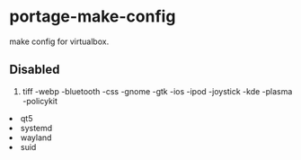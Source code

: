 # portage-make-config
make config for virtualbox.

## Disabled
1. tiff 
-webp 
-bluetooth 
-css -gnome 
-gtk 
-ios 
-ipod 
-joystick 
-kde 
-plasma 
-policykit 
<li>qt5 
<li>systemd 
<li>wayland 
<li>suid
</ol>

